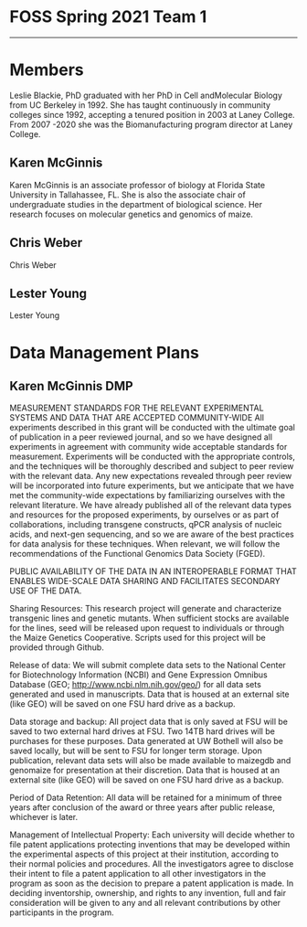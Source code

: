 # FOSS Spring 2021 Team 1 
_______
# Members
Leslie Blackie, PhD graduated with her PhD in Cell andMolecular Biology from UC Berkeley in 1992.  She has taught continuously in community colleges since 1992, accepting a tenured position in 2003 at Laney College.  From 2007 -2020 she was the Biomanufacturing program director at Laney College.

## Karen McGinnis
Karen McGinnis is an associate professor of biology at Florida State University in Tallahassee, FL.  She is also the associate chair of undergraduate studies in the department of biological science.  Her research focuses on molecular genetics and genomics of maize.
## Chris Weber
Chris Weber
## Lester Young
Lester Young

# Data Management Plans

## Karen McGinnis DMP

MEASUREMENT STANDARDS FOR THE RELEVANT EXPERIMENTAL SYSTEMS AND DATA THAT ARE ACCEPTED COMMUNITY-WIDE
All experiments described in this grant will be conducted with the ultimate goal of publication in a peer reviewed journal, and so we have designed all experiments in agreement with community wide acceptable standards for measurement.  Experiments will be conducted with the appropriate controls, and the techniques will be thoroughly described and subject to peer review with the relevant data.  Any new expectations revealed through peer review will be incorporated into future experiments, but we anticipate that we have met the community-wide expectations by familiarizing ourselves with the relevant literature.  We have already published all of the relevant data types  and resources for the proposed experiments, by ourselves or as part of collaborations, including transgene constructs, qPCR analysis of nucleic acids, and next-gen sequencing, and so we are aware of the best practices for data analysis for these techniques.  When relevant, we will follow the recommendations of the Functional Genomics Data Society (FGED).

PUBLIC AVAILABILITY OF THE DATA IN AN INTEROPERABLE FORMAT THAT ENABLES WIDE-SCALE DATA SHARING AND FACILITATES SECONDARY USE OF THE DATA.

Sharing Resources: This research project will generate and characterize transgenic lines and genetic mutants.  When sufficient stocks are available for the lines, seed will be released upon request to individuals or through the Maize Genetics Cooperative.  Scripts used for this project will be provided through Github.

Release of data:  We will submit complete data sets to the National Center for Biotechnology Information (NCBI) and Gene Expression Omnibus Database (GEO; http://www.ncbi.nlm.nih.gov/geo/) for all data sets generated and used in manuscripts.  Data that is housed at an external site (like GEO) will be saved on one FSU hard drive as a backup.

Data storage and backup: All project data that is only saved at FSU will be saved to two external hard drives at FSU.  Two 14TB hard drives will be purchases for these purposes.  Data generated at UW Bothell will also be saved locally, but will be sent to FSU for longer term storage.  Upon publication, relevant data sets will also be made available to maizegdb and genomaize for presentation at their discretion. Data that is housed at an external site (like GEO) will be saved on one FSU hard drive as a backup.

Period of Data Retention: All data will be retained for a minimum of three years after conclusion of the award or three years after public release, whichever is later.

Management of Intellectual Property:  Each university will decide whether to file patent applications protecting inventions that may be developed within the experimental aspects of this project at their institution, according to their normal policies and procedures.  All the investigators agree to disclose their intent to file a patent application to all other investigators in the program as soon as the decision to prepare a patent application is made.  In deciding inventorship, ownership, and rights to any invention, full and fair consideration will be given to any and all relevant contributions by other participants in the program.  

